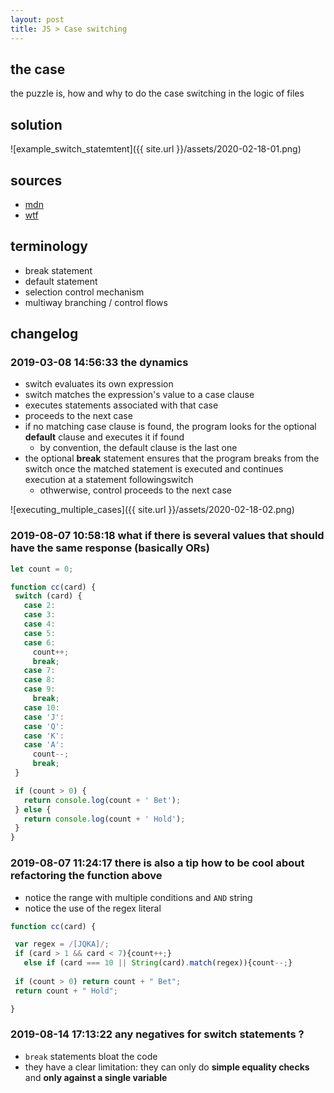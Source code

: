 ```yaml
---
layout: post
title: JS > Case switching
---
```


## the case	
the puzzle is, how and why to do the case switching in the logic of files

## solution
![example_switch_statemtent]({{ site.url }}/assets/2020-02-18-01.png)

## sources
* [mdn](https://developer.mozilla.org/en-US/docs/Web/JavaScript/Reference/Statements/switch)
* [wtf](https://en.wikibooks.org/wiki/Programming_Fundamentals/Case_Control_Structure)

## terminology
* break statement
* default statement
* selection control mechanism
* multiway branching / control flows

## changelog
### 2019-03-08 14:56:33 the dynamics
* switch evaluates its own expression
* switch matches the expression's value to a case clause
* executes statements associated with that case
* proceeds to the next case
* if no matching case clause is found, the program looks for the optional **default** clause and executes it if found
	* by convention, the default clause is the last one
* the optional **break** statement ensures that the program breaks from the switch once the matched statement is executed and continues execution at a statement followingswitch
	* othwerwise, control proceeds to the next case

![executing_multiple_cases]({{ site.url }}/assets/2020-02-18-02.png)

### 2019-08-07 10:58:18 what if there is several values that should have the same response (basically ORs)
 ```javascript
let count = 0;

function cc(card) {
  switch (card) {
    case 2:
    case 3:
    case 4:
    case 5:
    case 6:
      count++;
      break;
    case 7:
    case 8:
    case 9:
      break;
    case 10:
    case 'J':
    case 'Q':
    case 'K':
    case 'A':
      count--;
      break;
  }

  if (count > 0) {
    return console.log(count + ' Bet');
  } else {
    return console.log(count + ' Hold');
  }
} 
 ```

 ### 2019-08-07 11:24:17 there is also a tip how to be cool about refactoring the function above
 * notice the range with multiple conditions and `AND` string
 * notice the use of the regex literal

 ```javascript
function cc(card) {
 
  var regex = /[JQKA]/;
  if (card > 1 && card < 7){count++;}
    else if (card === 10 || String(card).match(regex)){count--;}
  
  if (count > 0) return count + " Bet";
  return count + " Hold";

}
 ```

### 2019-08-14 17:13:22 any negatives for switch statements ?
* `break` statements bloat the code
* they have a clear limitation: they can only do **simple equality checks** and **only against a single variable**